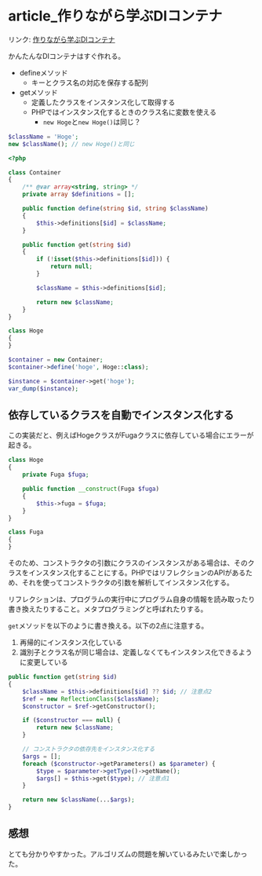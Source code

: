 # article_作りながら学ぶDIコンテナ

リンク: [作りながら学ぶDIコンテナ](https://zenn.dev/y_ahiru/articles/learn-a-di-container)

かんたんなDIコンテナはすぐ作れる。

- defineメソッド
	- キーとクラス名の対応を保存する配列
- getメソッド
	- 定義したクラスをインスタンス化して取得する
	- PHPではインスタンス化するときのクラス名に変数を使える
		- `new Hoge`と`new Hoge()`は同じ？

```php
$className = 'Hoge';
new $className(); // new Hoge()と同じ
```


```php
<?php

class Container
{
    /** @var array<string, string> */
    private array $definitions = [];

    public function define(string $id, string $className)
    {
        $this->definitions[$id] = $className;
    }

    public function get(string $id)
    {
        if (!isset($this->definitions[$id])) {
            return null;
        }

        $className = $this->definitions[$id];

        return new $className;
    }
}

class Hoge
{
}

$container = new Container;
$container->define('hoge', Hoge::class);

$instance = $container->get('hoge');
var_dump($instance);
```

## 依存しているクラスを自動でインスタンス化する

この実装だと、例えばHogeクラスがFugaクラスに依存している場合にエラーが起きる。

```php
class Hoge
{
    private Fuga $fuga;

    public function __construct(Fuga $fuga)
    {
        $this->fuga = $fuga;
    }
}

class Fuga
{
}
```

そのため、コンストラクタの引数にクラスのインスタンスがある場合は、そのクラスをインスタンス化することにする。PHPではリフレクションのAPIがあるため、それを使ってコンストラクタの引数を解析してインスタンス化する。

リフレクションは、プログラムの実行中にプログラム自身の情報を読み取ったり書き換えたりすること。メタプログラミングと呼ばれたりする。

`get`メソッドを以下のように書き換える。以下の2点に注意する。

1. 再帰的にインスタンス化している
2. 識別子とクラス名が同じ場合は、定義しなくてもインスタンス化できるように変更している

```php
public function get(string $id)
{
    $className = $this->definitions[$id] ?? $id; // 注意点2
    $ref = new ReflectionClass($className);
    $constructor = $ref->getConstructor();

    if ($constructor === null) {
        return new $className;
    }

    // コンストラクタの依存先をインスタンス化する
    $args = [];
    foreach ($constructor->getParameters() as $parameter) {
        $type = $parameter->getType()->getName();
        $args[] = $this->get($type); // 注意点1
    }

    return new $className(...$args);
}
```

## 感想

とても分かりやすかった。アルゴリズムの問題を解いているみたいで楽しかった。
